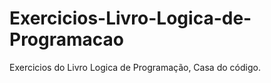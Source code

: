 # Exercicios-Livro-Logica-de-Programacao
 Exercicios do Livro Logica de Programação, Casa do código.
